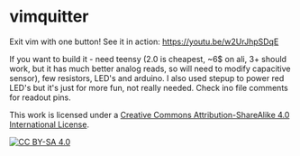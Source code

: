 # vimquitter
Exit vim with one button!
See it in action: https://youtu.be/w2UrJhpSDqE

If you want to build it - need teensy (2.0 is cheapest, ~6$ on ali, 3+ should work, but it has much better analog reads, so will need to modify capacitive sensor), few resistors, LED's and arduino. I also used stepup to power red LED's but it's just for more fun, not really needed.
Check ino file comments for readout pins.

This work is licensed under a
[Creative Commons Attribution-ShareAlike 4.0 International License][cc-by-sa].

[![CC BY-SA 4.0][cc-by-sa-image]][cc-by-sa]

[cc-by-sa]: http://creativecommons.org/licenses/by-sa/4.0/
[cc-by-sa-image]: https://licensebuttons.net/l/by-sa/4.0/88x31.png
[cc-by-sa-shield]: https://img.shields.io/badge/License-CC%20BY--SA%204.0-lightgrey.svg
